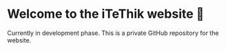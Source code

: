 
<!DOCTYPE html>
<html>
<head>
</head>
<body>
	<h1>Welcome to the iTeThik website 🚀</h1>
	<p>Currently in development phase. This is a private GitHub repository for the website.</p>
</body>
</html>
